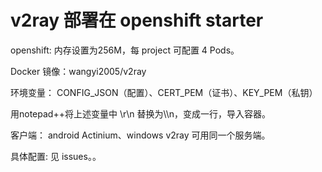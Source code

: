 # v2ray 部署在 openshift starter

openshift: 内存设置为256M，每 project 可配置 4 Pods。

Docker 镜像：wangyi2005/v2ray

环境变量： CONFIG_JSON（配置）、CERT_PEM（证书）、KEY_PEM（私钥）

用notepad++将上述变量中 \r\n 替换为\\\n，变成一行，导入容器。

客户端： android Actinium、windows v2ray 可用同一个服务端。

具体配置: 见 issues。。
